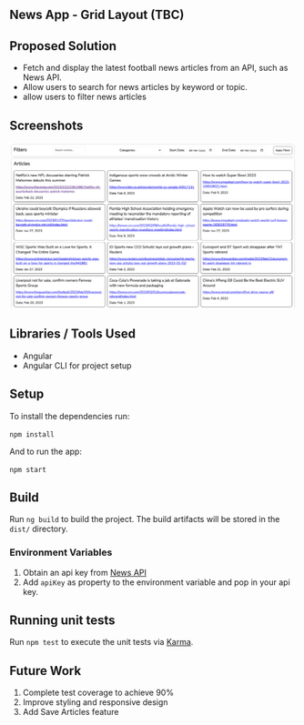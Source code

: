 ## News App - Grid Layout (TBC)

## Proposed Solution

- Fetch and display the latest football news articles from an API, such as News API.
- Allow users to search for news articles by keyword or topic.
- allow users to filter news articles

## Screenshots

![Articles Dashboard](src/assets/articles-screenshot.png)

## Libraries / Tools Used

- Angular
- Angular CLI for project setup

## Setup

To install the dependencies run:

`npm install`

And to run the app:

`npm start`

## Build

Run `ng build` to build the project. The build artifacts will be stored in the `dist/` directory.

### Environment Variables

1. Obtain an api key from [News API](https://newsapi.org/)
2. Add `apiKey` as property to the environment variable and pop in your api key.

## Running unit tests

Run `npm test` to execute the unit tests via [Karma](https://karma-runner.github.io).

## Future Work

1. Complete test coverage to achieve 90%
2. Improve styling and responsive design
3. Add Save Articles feature
